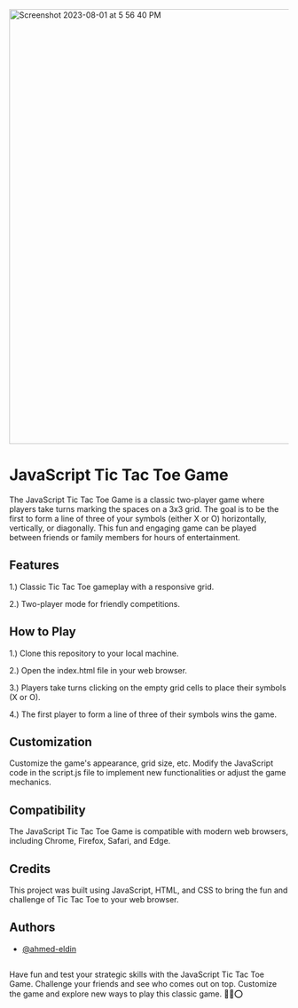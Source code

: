 
<img width="784" alt="Screenshot 2023-08-01 at 5 56 40 PM" src="https://github.com/ahmed-eldin/tic-tac-toe/assets/111728755/da53e9b9-896f-4538-9a62-3f1f30e83806">



# JavaScript Tic Tac Toe Game

The JavaScript Tic Tac Toe Game is a classic two-player game where players take turns marking the spaces on a 3x3 grid. The goal is to be the first to form a line of three of your symbols (either X or O) horizontally, vertically, or diagonally. This fun and engaging game can be played between friends or family members for hours of entertainment.
## Features

1.) Classic Tic Tac Toe gameplay with a responsive grid.

2.) Two-player mode for friendly competitions.

## How to Play

1.) Clone this repository to your local machine.

2.) Open the index.html file in your web browser.

3.) Players take turns clicking on the empty grid cells to place their symbols (X or O).

4.) The first player to form a line of three of their symbols wins the game.
## Customization

Customize the game's appearance, grid size, etc. Modify the JavaScript code in the script.js file to implement new functionalities or adjust the game mechanics.
## Compatibility

The JavaScript Tic Tac Toe Game is compatible with modern web browsers, including Chrome, Firefox, Safari, and Edge.
## Credits

This project was built using JavaScript, HTML, and CSS to bring the fun and challenge of Tic Tac Toe to your web browser.
## Authors

- [@ahmed-eldin](https://www.github.com/ahmed-eldin)

##  

Have fun and test your strategic skills with the JavaScript Tic Tac Toe Game. Challenge your friends and see who comes out on top. Customize the game and explore new ways to play this classic game. 🎲❌⭕
